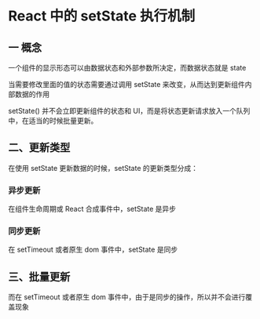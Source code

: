 # React 中的 setState 执行机制

## 一 概念

一个组件的显示形态可以由数据状态和外部参数所决定，而数据状态就是 state

当需要修改里面的值的状态需要通过调用 setState 来改变，从而达到更新组件内部数据的作用

setState() 并不会立即更新组件的状态和 UI，而是将状态更新请求放入一个队列中，在适当的时候批量更新。

## 二、更新类型

在使用 setState 更新数据的时候，setState 的更新类型分成：

### 异步更新

在组件生命周期或 React 合成事件中，setState 是异步

### 同步更新

在 setTimeout 或者原生 dom 事件中，setState 是同步

## 三、批量更新

而在 setTimeout 或者原生 dom 事件中，由于是同步的操作，所以并不会进行覆盖现象
